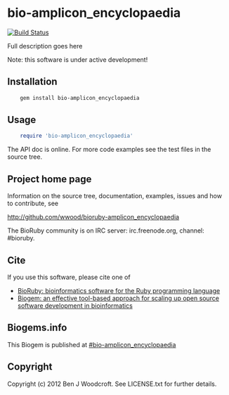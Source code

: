 # bio-amplicon_encyclopaedia

[![Build Status](https://secure.travis-ci.org/wwood/bioruby-amplicon_encyclopaedia.png)](http://travis-ci.org/wwood/bioruby-amplicon_encyclopaedia)

Full description goes here

Note: this software is under active development!

## Installation

```sh
    gem install bio-amplicon_encyclopaedia
```

## Usage

```ruby
    require 'bio-amplicon_encyclopaedia'
```

The API doc is online. For more code examples see the test files in
the source tree.
        
## Project home page

Information on the source tree, documentation, examples, issues and
how to contribute, see

  http://github.com/wwood/bioruby-amplicon_encyclopaedia

The BioRuby community is on IRC server: irc.freenode.org, channel: #bioruby.

## Cite

If you use this software, please cite one of
  
* [BioRuby: bioinformatics software for the Ruby programming language](http://dx.doi.org/10.1093/bioinformatics/btq475)
* [Biogem: an effective tool-based approach for scaling up open source software development in bioinformatics](http://dx.doi.org/10.1093/bioinformatics/bts080)

## Biogems.info

This Biogem is published at [#bio-amplicon_encyclopaedia](http://biogems.info/index.html)

## Copyright

Copyright (c) 2012 Ben J Woodcroft. See LICENSE.txt for further details.


